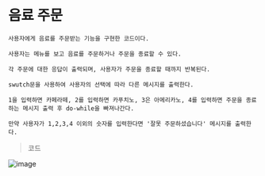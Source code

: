 # 음료 주문

    사용자에게 음료를 주문받는 기능을 구현한 코드이다.

    사용자는 메뉴를 보고 음료를 주문하거나 주문을 종료할 수 있다. 
    
    각 주문에 대한 응답이 출력되며, 사용자가 주문을 종료할 때까지 반복된다.

    swutch문을 사용하여 사용자의 선택에 따라 다른 메시지를 출력한다.
    
    1을 입력하면 카페라떼, 2를 입력하면 카푸치노, 3은 아메리카노, 4를 입력하면 주문을 종료하는 메시지 출력 후 do-while을 빠져나간다. 

    만약 사용자가 1,2,3,4 이외의 숫자를 입력한다면 '잘못 주문하셨습니다' 메시지를 출력한다.

> 코드

![image](https://github.com/user-attachments/assets/87abfd89-5dbd-43b6-a801-c2702985151d)
